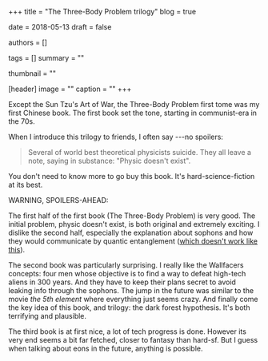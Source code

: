 +++
title = "The Three-Body Problem trilogy"
blog = true

date = 2018-05-13
draft = false

authors = []

tags = []
summary = ""

thumbnail = ""

[header]
image = ""
caption = ""
+++

Except the Sun Tzu's Art of War, the Three-Body Problem first tome was my first
Chinese book. The first book set the tone, starting in communist-era in the 70s.

When I introduce this trilogy to friends, I often say ---no spoilers:

> Several of world best theoretical physicists suicide. They all leave a note,
> saying in substance: "Physic doesn't exist".

You don't need to know more to go buy this book. It's hard-science-fiction at its
best.

WARNING, SPOILERS-AHEAD:

The first half of the first book (The Three-Body Problem) is very good. The initial
problem, physic doesn't exist, is both original and extremely exciting. I dislike
the second half, especially the explanation about sophons and how they would
communicate by quantic entanglement ([which doesn't work like this](https://briankoberlein.com/blog/quantum-entanglement/)).

The second book was particularly surprising. I really like the Wallfacers concepts:
four men whose objective is to find a way to defeat high-tech aliens in 300 years.
And they have to keep their plans secret to avoid leaking info through the sophons.
The jump in the future was similar to the movie _the 5th element_ where everything
just seems crazy. And finally come the key idea of this book, and trilogy: the dark forest
hypothesis. It's both terrifying and plausible.

The third book is at first nice, a lot of tech progress is done. However its very
end seems a bit far fetched, closer to fantasy than hard-sf. But I guess when talking
about eons in the future, anything is possible.

